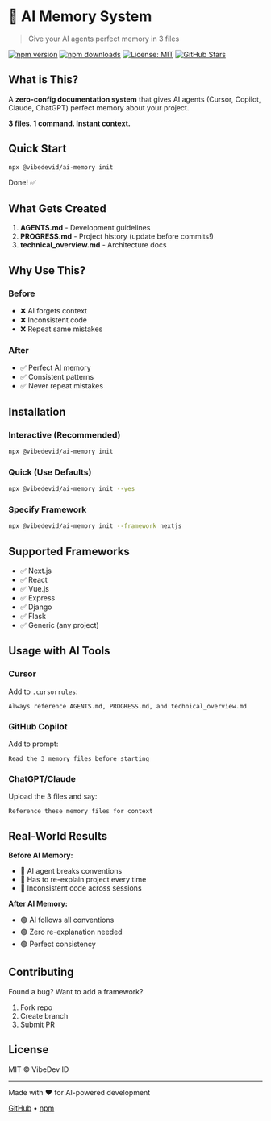 # 🧠 AI Memory System

> Give your AI agents perfect memory in 3 files

[![npm version](https://img.shields.io/npm/v/@vibedevid/ai-memory.svg?style=flat)](https://www.npmjs.com/package/@vibedevid/ai-memory)
[![npm downloads](https://img.shields.io/npm/dm/@vibedevid/ai-memory.svg?style=flat)](https://www.npmjs.com/package/@vibedevid/ai-memory)
[![License: MIT](https://img.shields.io/badge/License-MIT-yellow.svg)](https://opensource.org/licenses/MIT)
[![GitHub Stars](https://img.shields.io/github/stars/vibedevid-vip/ai-memory?style=flat)](https://github.com/vibedevid-vip/ai-memory)

## What is This?

A **zero-config documentation system** that gives AI agents (Cursor, Copilot, Claude, ChatGPT) perfect memory about your project.

**3 files. 1 command. Instant context.**

## Quick Start

```bash
npx @vibedevid/ai-memory init
```

Done! ✅

## What Gets Created

1. **AGENTS.md** - Development guidelines
2. **PROGRESS.md** - Project history (update before commits!)
3. **technical_overview.md** - Architecture docs

## Why Use This?

### Before
- ❌ AI forgets context
- ❌ Inconsistent code
- ❌ Repeat same mistakes

### After
- ✅ Perfect AI memory
- ✅ Consistent patterns
- ✅ Never repeat mistakes

## Installation

### Interactive (Recommended)
```bash
npx @vibedevid/ai-memory init
```

### Quick (Use Defaults)
```bash
npx @vibedevid/ai-memory init --yes
```

### Specify Framework
```bash
npx @vibedevid/ai-memory init --framework nextjs
```

## Supported Frameworks

- ✅ Next.js
- ✅ React
- ✅ Vue.js
- ✅ Express
- ✅ Django
- ✅ Flask
- ✅ Generic (any project)

## Usage with AI Tools

### Cursor
Add to `.cursorrules`:
```
Always reference AGENTS.md, PROGRESS.md, and technical_overview.md
```

### GitHub Copilot
Add to prompt:
```
Read the 3 memory files before starting
```

### ChatGPT/Claude
Upload the 3 files and say:
```
Reference these memory files for context
```

## Real-World Results

**Before AI Memory:**
- 🔴 AI agent breaks conventions
- 🔴 Has to re-explain project every time
- 🔴 Inconsistent code across sessions

**After AI Memory:**
- 🟢 AI follows all conventions
- 🟢 Zero re-explanation needed
- 🟢 Perfect consistency

## Contributing

Found a bug? Want to add a framework?

1. Fork repo
2. Create branch
3. Submit PR

## License

MIT © VibeDev ID

---

Made with ❤️ for AI-powered development

[GitHub](https://github.com/vibedevid-vip/ai-memory) • [npm](https://www.npmjs.com/package/@vibedevid/ai-memory)
